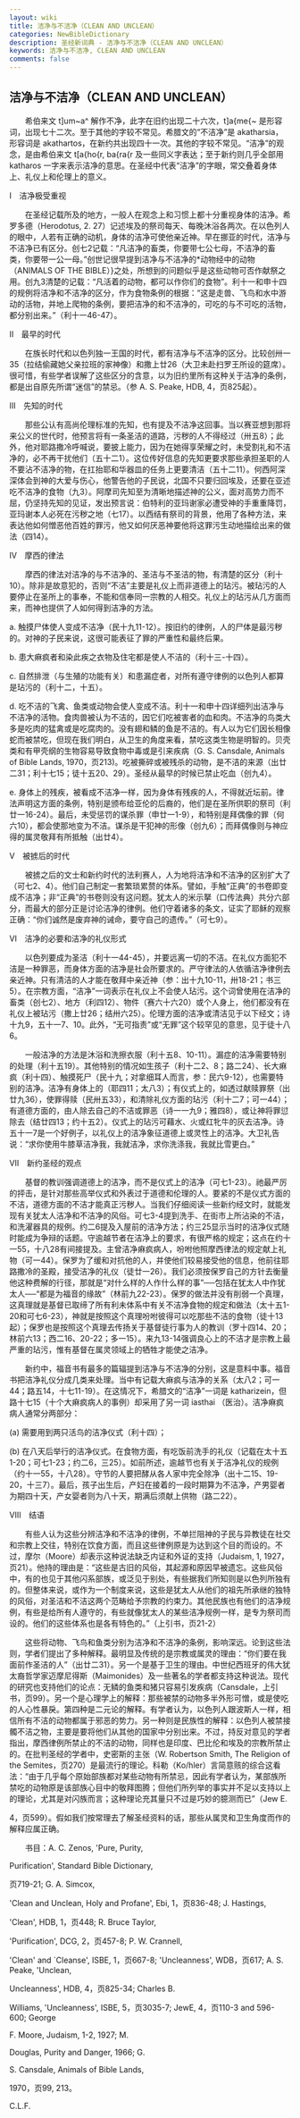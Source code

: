 ```yaml
---
layout: wiki
title: 洁净与不洁净（CLEAN AND UNCLEAN）
categories: NewBibleDictionary
description: 圣经新词典 - 洁净与不洁净（CLEAN AND UNCLEAN）
keywords: 洁净与不洁净, CLEAN AND UNCLEAN
comments: false
---
```


## 洁净与不洁净（CLEAN AND UNCLEAN）

　　希伯来文 t]um~a^ 解作不净，此字在旧约出现二十六次，t]a{me{~ 是形容词，出现七十二次。至于其他的字较不常见。希腊文的“不洁净”是 akatharsia，形容词是 akathartos，在新约共出现四十一次。其他的字较不常见。“洁净”的观念，是由希伯来文 t[a{ho{r, ba{ra{r 及一些同义字表达；至于新约则几乎全部用 katharos 一字来表示洁净的意思。在圣经中代表“洁净”的字眼，常交叠着身体上、礼仪上和伦理上的意义。

Ⅰ　洁净极受重视

　　在圣经记载所及的地方，一般人在观念上和习惯上都十分重视身体的洁净。希罗多德（Herodotus, 2. 27）记述埃及的祭司每天、每晚沐浴各两次。在以色列人的眼中，人若有正确的动机，身体的洁净可使他亲近神。早在挪亚的时代，洁净与不洁净已有区分。创七2记载：“凡洁净的畜类，你要带七公七母，不洁净的畜类，你要带一公一母。”创世记很早提到洁净与不洁净的*动物经中的动物（ANIMALS OF THE BIBLE）}之处，所想到的问题似乎是这些动物可否作献祭之用。创九3清楚的记载：“凡活着的动物，都可以作你们的食物”。利十一和申十四的规例将洁净和不洁净的区分，作为食物条例的根据：“这是走兽、飞鸟和水中游动的活物，并地上爬物的条例，要把洁净的和不洁净的，可吃的与不可吃的活物，都分别出来。”（利十一46-47）。

Ⅱ　最早的时代

　　在族长时代和以色列独一王国的时代，都有洁净与不洁净的区分。比较创卅一35（拉结偷藏她父亲拉班的家神像）和撒上廿26（大卫未赴扫罗王所设的筵席）。很可惜，有些学者误解了这些区分的含意，以为旧约里所有这种关于洁净的条例，都是出自原先所谓“迷信”的禁忌。（参 A. S. Peake, HDB, 4，页825起）。

Ⅲ　先知的时代

　　那些公认有高尚伦理标准的先知，也有提及不洁净这回事。当以赛亚想到那将来公义的世代时，他预言将有一条圣洁的道路，污秽的人不得经过（卅五8）；此外，他对耶路撒冷呼喊说，要披上能力，因为在她得享荣耀之时，未受割礼和不洁净的，必不再干扰他们（五十二1）。这位传好信息的先知更要求那些承担圣职的人不要沾不洁净的物，在扛抬耶和华器皿的任务上更要清洁（五十二11）。何西阿深深体会到神的大爱与伤心，他警告他的子民说，北国不只要归回埃及，还要在亚述吃不洁净的食物（九3）。阿摩司先知至为清晰地描述神的公义，面对高势力而不屈，仍坚持先知的见证，发出预言说：伯特利的亚玛谢家必遭受神的手重重降罚，亚玛谢本人必死在污秽之地（七17）。以西结有祭司的背景，他用了各种方法，来表达他如何憎恶他百姓的罪污，他又如何厌恶神要他将这罪污生动地描绘出来的做法（四14）。

Ⅳ　摩西的律法

　　摩西的律法对洁净的与不洁净的、圣洁与不圣洁的物，有清楚的区分（利十10）。除非是故意犯的，否则“不洁”主要是礼仪上而非道德上的玷污。被玷污的人要停止在圣所上的事奉，不能和信奉同一宗教的人相交。礼仪上的玷污从几方面而来，而神也提供了人如何得到洁净的方法。

a. 触摸尸体使人变成不洁净（民十九11-12）。按旧约的律例，人的尸体是最污秽的。对神的子民来说，这很可能表征了罪的严重性和最终后果。

b. 患大痳疯者和染此疾之衣物及住宅都是使人不洁的（利十三-十四）。

c. 自然排泄（与生殖的功能有关）和患漏症者，对所有遵守律例的以色列人都算是玷污的（利十二，十五）。

d. 吃不洁的飞禽、鱼类或动物会使人变成不洁。利十一和申十四详细列出洁净与不洁净的活物。食肉兽被认为不洁的，因它们吃被害者的血和肉。不洁净的鸟类大多是吃肉的猛禽或是吃腐肉的。没有翅和鳞的鱼是不洁的。有人以为它们因长相像蛇而被禁吃，但现在我们明白，从卫生的角度来看，禁吃这类生物是明智的。贝壳类和有甲壳纲的生物容易导致食物中毒或是引来疾病（G. S. Cansdale, Animals of Bible Lands, 1970，页213)。吃被撕碎或被残杀的动物，是不洁的来源（出廿二31；利十七15；徒十五20、29）。圣经从最早的时候已禁止吃血（创九4）。

e. 身体上的残疾，被看成不洁净一样，因为身体有残疾的人，不得就近坛前。律法声明这方面的条例，特别是颁布给亚伦的后裔的，他们是在圣所供职的祭司（利廿一16-24）。最后，未受惩罚的谋杀罪（申廿一1-9），和特别是拜偶像的罪（何六10），都会使那地变为不洁。谋杀是干犯神的形像（创九6）；而拜偶像则与神应得的属灵敬拜有所抵触（出廿4）。

Ⅴ　被掳后的时代

　　被掳之后的文士和新约时代的法利赛人，人为地将洁净和不洁净的区别扩大了（可七2、4）。他们自己制定一套繁琐累赘的体系。譬如，手触“正典”的书卷即变成不洁净；非“正典”的书卷则没有这问题。犹太人的米示拏（口传法典）共分六部分，而最大的部分正是讨论洁净的律例。他们守着诸多的条文，证实了耶稣的观察正确：“你们诚然是废弃神的诫命，要守自己的遗传。”（可七9）。

Ⅵ　洁净的必要和洁净的礼仪形式

　　以色列要成为圣洁（利十一44-45），并要远离一切的不洁。在礼仪方面犯不洁是一种罪恶，而身体方面的洁净是社会所要求的。严守律法的人依循洁净律例去亲近神。只有清洁的人才能在敬拜中亲近神（参：出十九10-11，卅18-21；书三5）。在宗教方面，“洁净”一词表示在礼仪上不会使人玷污。这个词曾使用在洁净的畜类（创七2）、地方（利四12）、物件（赛六十六20）或个人身上，他们都没有在礼仪上被玷污（撒上廿26；结卅六25）。伦理方面的洁净或清洁见于以下经文；诗十九9，五十一7、10。此外，“无可指责”或“无罪”这个较罕见的意思，见于徒十八6。

　　一般洁净的方法是沐浴和洗擦衣服（利十五8、10-11）。漏症的洁净需要特别的处理（利十五19）。其他特别的情况如生孩子（利十二2、8；路二24）、长大痳疯（利十四）、触摸死尸（民十九；对拿细耳人而言，参：民六9-12），也需要特别的洁净。洁净有身体上的（耶四11；太八3）；有仪式上的，如透过献赎罪祭（出廿九36），使罪得赎（民卅五33），和清除礼仪方面的玷污（利十二7；可一44）；有道德方面的，由人除去自己的不洁或罪恶（诗一一九9；雅四8），或让神将罪愆除去（结廿四13；约十五2）。仪式上的玷污可藉水、火或红牝牛的灰去洁净。诗五十一7是一个好例子，以礼仪上的洁净象征道德上或灵性上的洁净。大卫礼告说：“求你使用牛膝草洁净我，我就洁净，求你洗涤我，我就比雪更白。”

Ⅶ　新约圣经的观点

　　基督的教训强调道德上的洁净，而不是仪式上的洁净（可七1-23）。祂最严厉的抨击，是针对那些高举仪式和外表过于道德和伦理的人。要紧的不是仪式方面的不洁，道德方面的不洁才能真正污秽人。当我们仔细阅读一些新约经文时，就能发现有关犹太人洁净和不洁净的风俗。可七3-4提到洗手、在街市上所沾染的不洁，和洗濯器具的规例。约二6提及入屋前的洁净方法；约三25显示当时的洁净仪式随时能成为争辩的话题。守逾越节者在洁净上的要求，有很严格的规定；这点在约十一55，十八28有间接提及。主曾洁净痳疯病人，吩咐他照摩西律法的规定献上礼物（可一44）。保罗为了缓和对抗他的人，并使他们较易接受他的信息，他前往耶路撒冷的圣殿，接受洁净的礼仪（徒廿一26）。我们必须按保罗自己的方针去衡量他这种费解的行径，那就是“对什么样的人作什么样的事”──包括在犹太人中作犹太人──“都是为福音的缘故”（林前九22-23）。保罗的做法并没有削弱一个真理，这真理就是基督已取缔了所有利未体系中有关不洁净食物的规定和做法（太十五1-20和可七6-23），神就是按照这个真理吩咐彼得可以吃那些不洁的食物（徒十13起）；保罗也是按照这个真理去传扬关于基督徒行事为人的教训（罗十四14、20；林前六13；西二16、20-22；多一15）。来九13-14强调良心上的不洁才是宗教上最严重的玷污，惟有基督在属灵领域上的牺牲才能使之洁净。

　　新约中，福音书有最多的篇辐提到洁净与不洁净的分别，这是意料中事。福音书把洁净礼仪分成几类来处理。当中有记载大痳疯与洁净的关系（太八2；可一44；路五14，十七11-19）。在这情况下，希腊文的“洁净”一词是 katharizein，但路十七15（十个大痳疯病人的事例）却采用了另一词 iasthai （医治）。洁净痳疯病人通常分两部分：

(a) 需要用到两只活鸟的洁净仪式（利十四）；

(b) 在八天后举行的洁净仪式。在食物方面，有吃饭前洗手的礼仪（记载在太十五1-20；可七1-23；约二6，三25）。如前所述，逾越节也有关于洁净礼仪的规例（约十一55，十八28）。守节的人要把酵从各人家中完全除净（出十二15、19-20，十三7）。最后，孩子出生后，产妇在接着的一段时期算为不洁净，产男婴者为期四十天，产女婴者则为八十天，期满后须献上供物（路二22）。

Ⅷ　结语

　　有些人认为这些分辨洁净和不洁净的律例，不单拦阻神的子民与异教徒在社交和宗教上交往，特别在饮食方面，而且这些律例原是为达到这个目的而设的。不过，摩尔（Moore）却表示这种说法缺乏内证和外证的支持（Judaism, 1, 1927，页21）。他持的理由是：“这些是古旧的风俗，其起源和原因早被遗忘。这些风俗中，有的也见于其他闪系部族，或泛见于别处，有些据我们所知则是以色列所独有的。但整体来说，或作为一个制度来说，这些是犹太人从他们的祖先所承继的独特的风俗，对圣洁和不洁这两个范畴给予宗教的约束力。其他民族也有他们的洁净规例，有些是给所有人遵守的，有些就像犹太人的某些洁净规例一样，是专为祭司而设的。他们的这些体系也是各有特色的。”（上引书，页21-2）

　　这些将动物、飞鸟和鱼类分别为洁净和不洁净的条例，影响深远。论到这些法则，学者们提出了多种解释。最明显及传统的是宗教或属灵的理由：“你们要在我面前作圣洁的人”（出廿二31）。另一个是基于卫生的理由。中世纪西班牙的伟大犹太裔哲学家迈摩尼得斯（Maimonides）及一些著名的学者都支持这种说法。现代的研究也支持他们的论点：无鳞的鱼类和猪只容易引发疾病（Cansdale，上引书，页99）。另一个是心理学上的解释：那些被禁的动物多半外形可憎，或是使吃的人心性暴戾。第四种是二元论的解释。有学者认为，以色列人跟波斯人一样，相信所有不洁的动物都属于邪恶的势力。另一种则是民族性的解释：以色列人被禁接髑不洁之物，主要是要将他们从其他的国家中分别出来。不过，持反对意见的学者指出，摩西律例所禁止的不洁的动物，同样也是印度、巴比伦和埃及的宗教所禁止的。在批判圣经的学者中，史密斯的主张（W. Robertson Smith, The Religion of the Semites，页270）是最流行的理论。科勒（Ko/hler）言简意赅的综合这看法：“由于几乎每个原始部族都对某些动物有所禁忌，因此有学者认为，某部族所禁吃的动物原是该部族心目中的敬拜图腾；但他们所列举的事实并不足以支持以上的理论，尤其是对闪族而言；这种理论充其量只不过是巧妙的臆测而已”（Jew E.

4，页599）。假如我们按常理去了解圣经资料的话，那些从属灵和卫生角度而作的解释应属正确。

　　书目：A. C. Zenos, 'Pure, Purity,

Purification', Standard Bible Dictionary,

页719-21; G. A. Simcox,

'Clean and Unclean, Holy and Profane', Ebi, 1，页836-48; J. Hastings,

'Clean', HDB, 1，页448; R. Bruce Taylor,

'Purification', DCG, 2，页457-8; P. W. Crannell,

'Clean' and `Cleanse', ISBE, 1，页667-8; 'Uncleanness', WDB，页617; A. S. Peake, 'Unclean,

Uncleanness', HDB, 4，页825-34; Charles B.

Williams, 'Uncleanness', ISBE, 5，页3035-7; JewE, 4，页110-3 and 596-600; George

F. Moore, Judaism, 1-2, 1927; M.

Douglas, Purity and Danger, 1966; G.

S. Cansdale, Animals of Bible Lands,

1970，页99, 213。

C.L.F.






